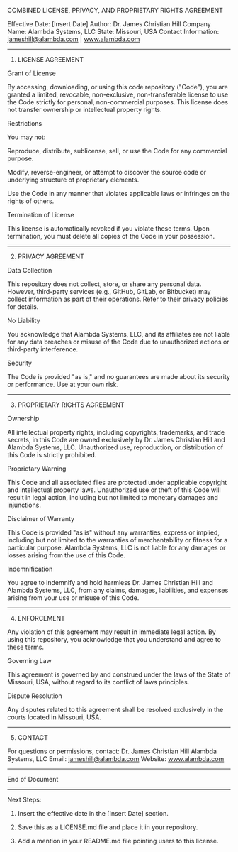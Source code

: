

COMBINED LICENSE, PRIVACY, AND PROPRIETARY RIGHTS AGREEMENT

Effective Date: [Insert Date]
Author: Dr. James Christian Hill
Company Name: Alambda Systems, LLC
State: Missouri, USA
Contact Information: jameshill@alambda.com | www.alambda.com


---

1. LICENSE AGREEMENT

Grant of License

By accessing, downloading, or using this code repository ("Code"), you are granted a limited, revocable, non-exclusive, non-transferable license to use the Code strictly for personal, non-commercial purposes. This license does not transfer ownership or intellectual property rights.

Restrictions

You may not:

Reproduce, distribute, sublicense, sell, or use the Code for any commercial purpose.

Modify, reverse-engineer, or attempt to discover the source code or underlying structure of proprietary elements.

Use the Code in any manner that violates applicable laws or infringes on the rights of others.


Termination of License

This license is automatically revoked if you violate these terms. Upon termination, you must delete all copies of the Code in your possession.


---

2. PRIVACY AGREEMENT

Data Collection

This repository does not collect, store, or share any personal data. However, third-party services (e.g., GitHub, GitLab, or Bitbucket) may collect information as part of their operations. Refer to their privacy policies for details.

No Liability

You acknowledge that Alambda Systems, LLC, and its affiliates are not liable for any data breaches or misuse of the Code due to unauthorized actions or third-party interference.

Security

The Code is provided "as is," and no guarantees are made about its security or performance. Use at your own risk.


---

3. PROPRIETARY RIGHTS AGREEMENT

Ownership

All intellectual property rights, including copyrights, trademarks, and trade secrets, in this Code are owned exclusively by Dr. James Christian Hill and Alambda Systems, LLC. Unauthorized use, reproduction, or distribution of this Code is strictly prohibited.

Proprietary Warning

This Code and all associated files are protected under applicable copyright and intellectual property laws. Unauthorized use or theft of this Code will result in legal action, including but not limited to monetary damages and injunctions.

Disclaimer of Warranty

This Code is provided "as is" without any warranties, express or implied, including but not limited to the warranties of merchantability or fitness for a particular purpose. Alambda Systems, LLC is not liable for any damages or losses arising from the use of this Code.

Indemnification

You agree to indemnify and hold harmless Dr. James Christian Hill and Alambda Systems, LLC, from any claims, damages, liabilities, and expenses arising from your use or misuse of this Code.


---

4. ENFORCEMENT

Any violation of this agreement may result in immediate legal action. By using this repository, you acknowledge that you understand and agree to these terms.

Governing Law

This agreement is governed by and construed under the laws of the State of Missouri, USA, without regard to its conflict of laws principles.

Dispute Resolution

Any disputes related to this agreement shall be resolved exclusively in the courts located in Missouri, USA.


---

5. CONTACT

For questions or permissions, contact:
Dr. James Christian Hill
Alambda Systems, LLC
Email: jameshill@alambda.com
Website: www.alambda.com


---

End of Document


---

Next Steps:

1. Insert the effective date in the [Insert Date] section.


2. Save this as a LICENSE.md file and place it in your repository.


3. Add a mention in your README.md file pointing users to this license.



